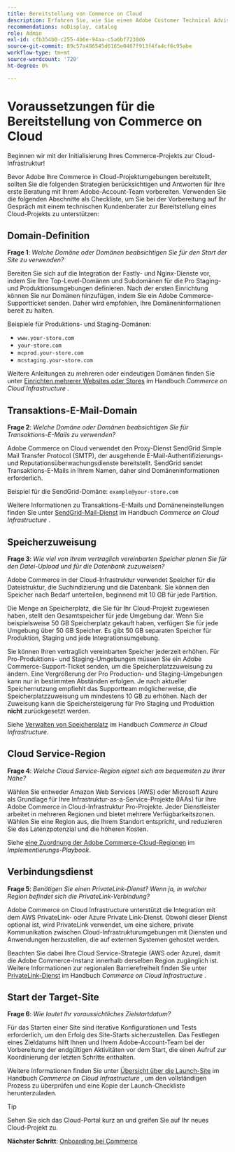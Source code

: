 ```yaml
---
title: Bereitstellung von Commerce on Cloud
description: Erfahren Sie, wie Sie einen Adobe Customer Technical Advisor für die Bereitstellung Ihres Adobe Commerce-Projekts zur Cloud-Infrastruktur vorbereiten.
recommendations: noDisplay, catalog
role: Admin
exl-id: cfb354b0-c255-4b6e-94aa-c5a6bf7230d6
source-git-commit: 89c57a486545d6165e0407f913f4fa4cf6c95abe
workflow-type: tm+mt
source-wordcount: '728'
ht-degree: 0%

---
```


# Voraussetzungen für die Bereitstellung von Commerce on Cloud

Beginnen wir mit der Initialisierung Ihres Commerce-Projekts zur Cloud-Infrastruktur!

Bevor Adobe Ihre Commerce in Cloud-Projektumgebungen bereitstellt, sollten Sie die folgenden Strategien berücksichtigen und Antworten für Ihre erste Beratung mit Ihrem Adobe-Account-Team vorbereiten. Verwenden Sie die folgenden Abschnitte als Checkliste, um Sie bei der Vorbereitung auf Ihr Gespräch mit einem technischen Kundenberater zur Bereitstellung eines Cloud-Projekts zu unterstützen:

## Domain-Definition

**Frage 1**: _Welche Domäne oder Domänen beabsichtigen Sie für den Start der Site zu verwenden?_

Bereiten Sie sich auf die Integration der Fastly- und Nginx-Dienste vor, indem Sie Ihre Top-Level-Domänen und Subdomänen für die Pro Staging- und Produktionsumgebungen definieren. Nach der ersten Einrichtung können Sie nur Domänen hinzufügen, indem Sie ein Adobe Commerce-Supportticket senden. Daher wird empfohlen, Ihre Domäneninformationen bereit zu halten.

Beispiele für Produktions- und Staging-Domänen:

- `www.your-store.com`
- `your-store.com`
- `mcprod.your-store.com`
- `mcstaging.your-store.com`

Weitere Anleitungen zu mehreren oder eindeutigen Domänen finden Sie unter [Einrichten mehrerer Websites oder Stores](../cloud-guide/store/multiple-sites.md) im Handbuch _Commerce on Cloud Infrastructure_ .

## Transaktions-E-Mail-Domain

**Frage 2**: _Welche Domäne oder Domänen beabsichtigen Sie für Transaktions-E-Mails zu verwenden?_

Adobe Commerce on Cloud verwendet den Proxy-Dienst SendGrid Simple Mail Transfer Protocol (SMTP), der ausgehende E-Mail-Authentifizierungs- und Reputationsüberwachungsdienste bereitstellt. SendGrid sendet Transaktions-E-Mails in Ihrem Namen, daher sind Domäneninformationen erforderlich.

Beispiel für die SendGrid-Domäne: `example@your-store.com`

Weitere Informationen zu Transaktions-E-Mails und Domäneneinstellungen finden Sie unter [SendGrid-Mail-Dienst](../cloud-guide/project/sendgrid.md) im Handbuch _Commerce on Cloud Infrastructure_ .

## Speicherzuweisung

**Frage 3**: _Wie viel von Ihrem vertraglich vereinbarten Speicher planen Sie für den Datei-Upload und für die Datenbank zuzuweisen?_

Adobe Commerce in der Cloud-Infrastruktur verwendet Speicher für die Dateistruktur, die Suchindizierung und die Datenbank. Sie können den Speicher nach Bedarf unterteilen, beginnend mit 10 GB für jede Partition.

Die Menge an Speicherplatz, die Sie für Ihr Cloud-Projekt zugewiesen haben, stellt den Gesamtspeicher für jede Umgebung dar. Wenn Sie beispielsweise 50 GB Speicherplatz gekauft haben, verfügen Sie für jede Umgebung über 50 GB Speicher. Es gibt 50 GB separaten Speicher für Produktion, Staging und jede Integrationsumgebung.

Sie können Ihren vertraglich vereinbarten Speicher jederzeit erhöhen. Für Pro-Produktions- und Staging-Umgebungen müssen Sie ein Adobe Commerce-Support-Ticket senden, um die Speicherplatzzuweisung zu ändern. Eine Vergrößerung der Pro Production- und Staging-Umgebungen kann nur in bestimmten Abständen erfolgen. Je nach aktueller Speichernutzung empfiehlt das Supportteam möglicherweise, die Speicherplatzzuweisung um mindestens 10 GB zu erhöhen. Nach der Zuweisung kann die Speichersteigerung für Pro Staging und Produktion **nicht** zurückgesetzt werden.

Siehe [Verwalten von Speicherplatz](../cloud-guide/storage/manage-disk-space.md) im Handbuch _Commerce in Cloud Infrastructure_.

## Cloud Service-Region

**Frage 4**: _Welche Cloud Service-Region eignet sich am bequemsten zu Ihrer Nähe?_

Wählen Sie entweder Amazon Web Services (AWS) oder Microsoft Azure als Grundlage für Ihre Infrastruktur-as-a-Service-Projekte (IAAs) für Ihre Adobe Commerce in Cloud-Infrastruktur Pro-Projekte. Jeder Dienstleister arbeitet in mehreren Regionen und bietet mehrere Verfügbarkeitszonen. Wählen Sie eine Region aus, die Ihrem Standort entspricht, und reduzieren Sie das Latenzpotenzial und die höheren Kosten.

Siehe [eine Zuordnung der Adobe Commerce-Cloud-Regionen](https://experienceleague.adobe.com/docs/commerce-operations/implementation-playbook/infrastructure/cloud/regions.html) im _Implementierungs-Playbook_.

## Verbindungsdienst

**Frage 5**: _Benötigen Sie einen PrivateLink-Dienst? Wenn ja, in welcher Region befindet sich die PrivateLink-Verbindung?_

Adobe Commerce on Cloud Infrastructure unterstützt die Integration mit dem AWS PrivateLink- oder Azure Private Link-Dienst. Obwohl dieser Dienst optional ist, wird PrivateLink verwendet, um eine sichere, private Kommunikation zwischen Cloud-Infrastrukturumgebungen mit Diensten und Anwendungen herzustellen, die auf externen Systemen gehostet werden.

Beachten Sie dabei Ihre Cloud Service-Strategie (AWS oder Azure), damit die Adobe Commerce-Instanz innerhalb derselben Region zugänglich ist. Weitere Informationen zur regionalen Barrierefreiheit finden Sie unter [PrivateLink-Dienst](../cloud-guide/development/privatelink-service.md) im Handbuch _Commerce on Cloud Infrastructure_ .

## Start der Target-Site

**Frage 6**: _Wie lautet Ihr voraussichtliches Zielstartdatum?_

Für das Starten einer Site sind iterative Konfigurationen und Tests erforderlich, um den Erfolg des Site-Starts sicherzustellen. Das Festlegen eines Zieldatums hilft Ihnen und Ihrem Adobe-Account-Team bei der Vorbereitung der endgültigen Aktivitäten vor dem Start, die einen Aufruf zur Koordinierung der letzten Schritte enthalten.

Weitere Informationen finden Sie unter [Übersicht über die Launch-Site](../cloud-guide/launch/overview.md) im Handbuch _Commerce on Cloud Infrastructure_ , um den vollständigen Prozess zu überprüfen und eine Kopie der Launch-Checkliste herunterzuladen.

>[!TIP]
>
> Sehen Sie sich das Cloud-Portal kurz an und greifen Sie auf Ihr neues Cloud-Projekt zu.
>
>**Nächster Schritt**: [Onboarding bei Commerce](onboarding.md)
